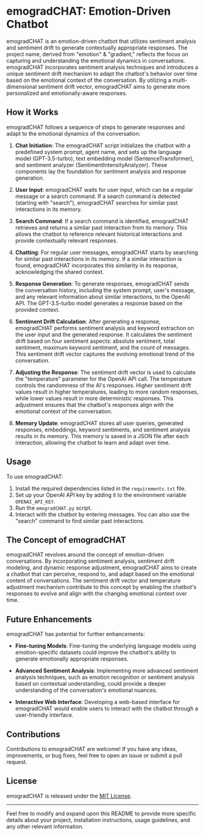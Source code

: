 # emogradCHAT: Emotion-Driven Chatbot

emogradCHAT is an emotion-driven chatbot that utilizes sentiment analysis and sentiment drift to generate contextually appropriate responses. The project name, derived from "emotion" & "gradient," reflects the focus on capturing and understanding the emotional dynamics in conversations. emogradCHAT incorporates sentiment analysis techniques and introduces a unique sentiment drift mechanism to adapt the chatbot's behavior over time based on the emotional context of the conversation. By utilizing a multi-dimensional sentiment drift vector, emogradCHAT aims to generate more personalized and emotionally-aware responses.

## How it Works

emogradCHAT follows a sequence of steps to generate responses and adapt to the emotional dynamics of the conversation:

1. **Chat Initiation**: The emogradCHAT script initializes the chatbot with a predefined system prompt, agent name, and sets up the language model (GPT-3.5-turbo), text embedding model (SentenceTransformer), and sentiment analyzer (SentimentIntensityAnalyzer). These components lay the foundation for sentiment analysis and response generation.

2. **User Input**: emogradCHAT waits for user input, which can be a regular message or a search command. If a search command is detected (starting with "search"), emogradCHAT searches for similar past interactions in its memory.

3. **Search Command**: If a search command is identified, emogradCHAT retrieves and returns a similar past interaction from its memory. This allows the chatbot to reference relevant historical interactions and provide contextually relevant responses.

4. **Chatting**: For regular user messages, emogradCHAT starts by searching for similar past interactions in its memory. If a similar interaction is found, emogradCHAT incorporates this similarity in its response, acknowledging the shared context.

5. **Response Generation**: To generate responses, emogradCHAT sends the conversation history, including the system prompt, user's message, and any relevant information about similar interactions, to the OpenAI API. The GPT-3.5-turbo model generates a response based on the provided context.

6. **Sentiment Drift Calculation**: After generating a response, emogradCHAT performs sentiment analysis and keyword extraction on the user input and the generated response. It calculates the sentiment drift based on four sentiment aspects: absolute sentiment, total sentiment, maximum keyword sentiment, and the count of messages. This sentiment drift vector captures the evolving emotional trend of the conversation.

7. **Adjusting the Response**: The sentiment drift vector is used to calculate the "temperature" parameter for the OpenAI API call. The temperature controls the randomness of the AI's responses. Higher sentiment drift values result in higher temperatures, leading to more random responses, while lower values result in more deterministic responses. This adjustment ensures that the chatbot's responses align with the emotional context of the conversation.

8. **Memory Update**: emogradCHAT stores all user queries, generated responses, embeddings, keyword sentiments, and sentiment analysis results in its memory. This memory is saved in a JSON file after each interaction, allowing the chatbot to learn and adapt over time.

## Usage

To use emogradCHAT:

1. Install the required dependencies listed in the `requirements.txt` file.
2. Set up your OpenAI API key by adding it to the environment variable `OPENAI_API_KEY`.
3. Run the `emogradCHAT.py` script.
4. Interact with the chatbot by entering messages. You can also use the "search" command to find similar past interactions.

## The Concept of emogradCHAT

emogradCHAT revolves around the concept of emotion-driven conversations. By incorporating sentiment analysis, sentiment drift modeling, and dynamic response adjustment, emogradCHAT aims to create a chatbot that can perceive, respond to, and adapt based on the emotional content of conversations. The sentiment drift vector and temperature adjustment mechanism contribute to this concept by enabling the chatbot's responses to evolve and align with the changing emotional context over time.

## Future Enhancements

emogradCHAT has potential for further enhancements:

- **Fine-tuning Models**: Fine-tuning the underlying language models using emotion-specific datasets could improve the chatbot's ability to generate emotionally appropriate responses.

- **Advanced Sentiment Analysis**: Implementing more advanced sentiment analysis techniques, such as emotion recognition or sentiment analysis based on contextual understanding, could provide a deeper understanding of the conversation's emotional nuances.

- **Interactive Web Interface**: Developing a web-based interface for emogradCHAT would enable users to interact with the chatbot through a user-friendly interface.

## Contributions

Contributions to emogradCHAT are welcome! If you have any ideas, improvements, or bug fixes, feel free to open an issue or submit a pull request.

## License

emogradCHAT is released under the [MIT License](LICENSE).

---

Feel free to modify and expand upon this README to provide more specific details about your project, installation instructions, usage guidelines, and any other relevant information.
